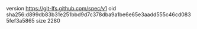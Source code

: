 version https://git-lfs.github.com/spec/v1
oid sha256:d899db83b31e251bbd9d7c378dba9a1be6e65e3aadd555c46cd0835fef3a5865
size 2280
